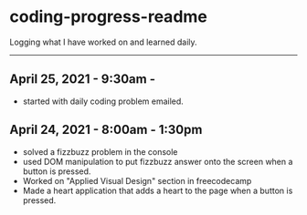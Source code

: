 # coding-progress-readme
Logging what I have worked on and learned daily.

-----------------------------------------------------------------------------------------------------------------------------------------------------------------------------------

## April 25, 2021 - 9:30am -
  - started with daily coding problem emailed.

## April 24, 2021 - 8:00am - 1:30pm
  - solved a fizzbuzz problem in the console
  - used DOM manipulation to put fizzbuzz answer onto the screen when a button is pressed.
  - Worked on "Applied Visual Design" section in freecodecamp
  - Made a heart application that adds a heart to the page when a button is pressed.
  
